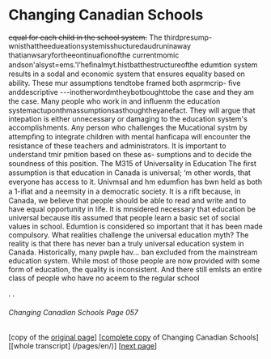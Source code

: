 # Changing Canadian Schools
~~equal for each child in the school system.~~ The thirdpresump-
wnisthattheedueationsystemisshucturedaudruninaway
thatianwsaryfortheeontinuaﬁonofthe currentmomic
andson'alsyst=ems.'l‘heﬁnalmyt.histbatthestructureofthe
edumtion system results in a sodal and economic system that
ensures equality based on ability.
These mur assumptions tendtobe framed both asprmcrip-
ﬁve anddescriptive ---inotherwordmtheybotboughttobe the
case and they am the case.
Many people who work in and inﬂuenm the education
systemactuponthmassumptionsasthoughtheyanefact.
They will argue that intepation is either unnecessary or
damaging to the education system's accomplishments. Any
person who challenges the Mucational systm by attempﬁng
to integrate children with mental hanﬁcapa will encounter
the resistance of these teachers and administrators. It is
important to understand tmir pmition based on these as-
sumptions and to decide the soundness of this position.
The M315 of Universality in Education
The ﬁrst assumption is that education in Canada is universal;
‘m other words, that everyone has access to it. Univmsal and
hm edumﬁon has bwn held as both a 1-iﬁat and a neemsity in
a democratic society. It is a riﬂt because, in Canada, we
believe that people should be able to read and write and to have
equal opportunity in life. It is mnsidered necessary that
education be universal because itis assumed that people learn
a basic set of social values in school. Edumtion is considered
so important that it has been made compulsory.
What realities challenge the universal education myth?
The reality is that there has never ban a truly universal
education system in Canada. Historically, many pwple hav...
ban excluded from the mainstream education system. While
most of those people are now provided with some form of
education, the quality is inconsistent. And there still emlsts an
entire class of people who have no aceem to the regular school

.
.
###### Changing Canadian Schools Page 057

[copy of the [original page](/copies-from-original/CCS057.png)]
[[complete copy](/copies-from-original/BestCopy_Changing_Canadian_Schools_Perspectives_on_Disability_and_Inclusion.pdf) of Changing Canadian Schools]
[[whole transcript] (/pages/en/)]
[[next page](Changing_Canadian_Schools-058)]
